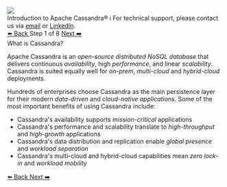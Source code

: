 <!-- TOP -->
<div class="top">
  <img class="scenario-academy-logo" src="https://datastax-academy.github.io/katapod-shared-assets/images/ds-academy-2023.svg" />
  <div class="scenario-title-section">
    <span class="scenario-title">Introduction to Apache Cassandra®</span>
    <span class="scenario-subtitle">ℹ️ For technical support, please contact us via <a href="mailto:aleksandr.volochnev@datastax.com">email</a> or <a href="https://dtsx.io/aleks">LinkedIn</a>.</span> 
  </div>
</div>

<!-- NAVIGATION -->
<div id="navigation-top" class="navigation-top">
 <a href='command:katapod.loadPage?[{"step":"intro"}]'
   class="btn btn-dark navigation-top-left">⬅️ Back
 </a>
<span class="step-count"> Step 1 of 8</span>
 <a href='command:katapod.loadPage?[{"step":"step2"}]' 
    class="btn btn-dark navigation-top-right">Next ➡️
  </a>
</div>

<!-- CONTENT -->

<div class="step-title">What is Cassandra?</div>

Apache Cassandra is an *open-source* *distributed NoSQL database* that delivers 
continuous *availability*, high *performance*, and linear *scalability*. Cassandra is suited equally well for 
*on-prem*, *multi-cloud* and *hybrid-cloud* deployments.

Hundreds of enterprises choose Cassandra as the main persistence layer for their modern *data-driven* and *cloud-native applications*. 
Some of the most important benefits of using Cassandra include:
- Cassandra's availability supports *mission-critical* applications 
- Cassandra's performance and scalability translate to *high-throughput* and *high-growth* applications 
- Cassandra's data distribution and replication enable *global presence* and *workload separation*  
- Cassandra's multi-cloud and hybrid-cloud capabilities mean *zero lock-in* and *workload mobility*

<!-- NAVIGATION -->
<div id="navigation-bottom" class="navigation-bottom">
 <a href='command:katapod.loadPage?[{"step":"intro"}]'
   class="btn btn-dark navigation-bottom-left">⬅️ Back
 </a>
 <a href='command:katapod.loadPage?[{"step":"step2"}]'
    class="btn btn-dark navigation-bottom-right">Next ➡️
  </a>
</div>
